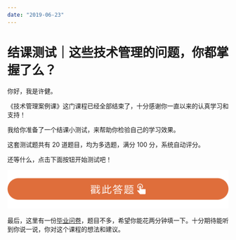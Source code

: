 ```yaml
---
date: "2019-06-23"
---  
```

      
# 结课测试｜这些技术管理的问题，你都掌握了么？
你好，我是许健。

《技术管理案例课》这门课程已经全部结束了，十分感谢你一直以来的认真学习和支持！

我给你准备了一个结课小测试，来帮助你检验自己的学习效果。

这套测试题共有 20 道题目，均为多选题，满分 100 分，系统自动评分。

还等什么，点击下面按钮开始测试吧！

[![](./httpsstatic001geekbangorgresourceimage28a428d1be62669b4f3cc01c36466bf811a4.png)](http://time.geekbang.org/quiz/intro?act_id=225&exam_id=704)

最后，这里有一份[毕业问卷](https://jinshuju.net/f/iPky2M)，题目不多，希望你能花两分钟填一下。十分期待能听到你说一说，你对这个课程的想法和建议。

<!-- [[[read_end]]] -->